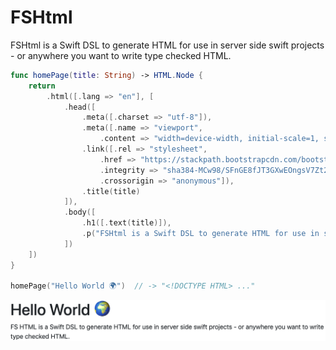 # FSHtml

FSHtml is a Swift DSL to generate HTML for use in server side swift projects - or anywhere you want to write type checked HTML.

```swift
func homePage(title: String) -> HTML.Node {
    return
        .html([.lang => "en"], [
            .head([
                .meta([.charset => "utf-8"]),
                .meta([.name => "viewport",
                    .content => "width=device-width, initial-scale=1, shrink-to-fit=no"]),
                .link([.rel => "stylesheet",
                    .href => "https://stackpath.bootstrapcdn.com/bootstrap/4.1.3/css/bootstrap.min.css",
                    .integrity => "sha384-MCw98/SFnGE8fJT3GXwEOngsV7Zt27NXFoaoApmYm81iuXoPkFOJwJ8ERdknLPMO",
                    .crossorigin => "anonymous"]),
                .title(title)
            ]),
            .body([
                .h1([.text(title)]),
                .p("FSHtml is a Swift DSL to generate HTML for use in server side swift projects - or anywhere you want to write type checked HTML.")
            ])
    ])
}

homePage("Hello World 🌍")  // -> "<!DOCTYPE HTML> ..."
```

![Rendered HML](Tests/FSHtmlTests/__Snapshots__/FSHtmlTests/testHomePageRendered.1.png)
